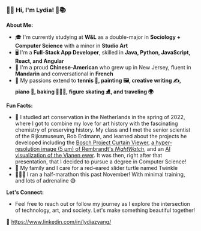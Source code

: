 ### 🏡🌿 Hi, I'm Lydia! 🌷📚

**About Me:**
- 🎓 I'm currently studying at **W&L** as a double-major in **Sociology + Computer Science** with a minor in **Studio Art**
- 🖥️ I'm a **Full-Stack App Developer**, skilled in **Java, Python, JavaScript, React, and Angular**
- 🌉 I'm a proud **Chinese-American** who grew up in New Jersey, fluent in **Mandarin** and conversational in **French**
- 🎨 My passions extend to **tennis 🎾, painting 🖼️, creative writing ✍️, piano 🎹, baking 👩🏻‍🍳, figure skating ⛸️, and traveling 🌍**

**Fun Facts:**
- 🏺 I studied art conservation in the Netherlands in the spring of 2022, where I got to combine my love for art history with the fascinating chemistry of preserving history. My class and I met the senior scientist of the Rijksmuseum, Rob Erdmann, and learned about the projects he developed including the [Bosch Project Curtain Viewer](http://boschproject.org/view.html?layout=four-pane&mode=curtain&pointer=0.628,0.711&r=0.0000,0.0604,1.0000,0.8879&i=47MCPVIS,47IRREFL,47XRADGR,47MCPIRP), [a hyper-resolution image (5 µm) of Rembrandt's _NightWatch_](https://hyper-resolution.org/Nightwatch5), and an [AI visualization of the Vianen ewer](https://youtu.be/d7U-aHEcgp8?si=qHrv3_D6h6meioXG&t=126). It was then, right after that presentation, that I decided to pursue a degree in Computer Science!
- 🐢 My family and I care for a red-eared slider turtle named Twinkle
- 🏃🏻‍♀️ I ran a half-marathon this past November! With minimal training, and lots of adrenaline 😅

**Let's Connect:**
- Feel free to reach out or follow my journey as I explore the intersection of technology, art, and society. Let's make something beautiful together!

🌟 https://www.linkedin.com/in/lydiazyang/
